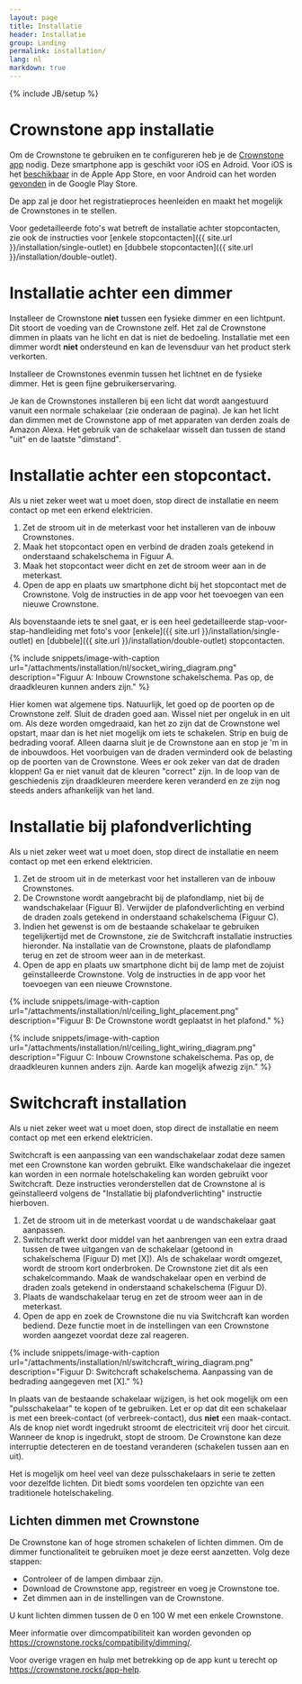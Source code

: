 ```yaml
---
layout: page
title: Installatie
header: Installatie
group: Landing
permalink: installation/
lang: nl
markdown: true
---
```

{% include JB/setup %}

# Crownstone app installatie

Om de Crownstone te gebruiken en te configureren heb je de [Crownstone app](https://crownstone.rocks/app/) nodig.
Deze smartphone app is geschikt voor iOS en Adroid.
Voor iOS is het [beschikbaar](https://apps.apple.com/us/app/crownstone/id1136616106) in de Apple App Store, en voor
Android can het worden [gevonden](https://play.google.com/store/apps/details?id=rocks.crownstone.consumerapp) in de Google Play Store.

De app zal je door het registratieproces heenleiden en maakt het mogelijk de Crownstones in te stellen.

Voor gedetailleerde foto's wat betreft de installatie achter stopcontacten, zie ook de instructies voor 
[enkele stopcontacten]({{ site.url }}/installation/single-outlet) en
[dubbele stopcontacten]({{ site.url }}/installation/double-outlet).


# Installatie achter een dimmer

Installeer de Crownstone **niet** tussen een fysieke dimmer en een lichtpunt. Dit stoort de voeding van de 
Crownstone zelf. Het zal de Crownstone dimmen in plaats van he licht en dat is niet de bedoeling.
Installatie met een dimmer wordt **niet** ondersteund en kan de levensduur van het product sterk verkorten.

Installeer de Crownstones evenmin tussen het lichtnet en de fysieke dimmer. Het is geen fijne gebruikerservaring. 

Je kan de Crownstones installeren bij een licht dat wordt aangestuurd vanuit een normale schakelaar (zie onderaan de
pagina). Je kan het licht dan dimmen met de Crownstone app of met apparaten van derden zoals de Amazon Alexa. Het
gebruik van de schakelaar wisselt dan tussen de stand "uit" en de laatste "dimstand".

# Installatie achter een stopcontact.

Als u niet zeker weet wat u moet doen, stop direct de installatie en neem contact op met een erkend elektricien.

1. Zet de stroom uit in de meterkast voor het installeren van de inbouw Crownstones.
2. Maak het stopcontact open en verbind de draden zoals getekend in onderstaand schakelschema in Figuur A.
3. Maak het stopcontact weer dicht en zet de stroom weer aan in de meterkast.
4. Open de app en plaats uw smartphone dicht bij het stopcontact met de Crownstone. Volg de instructies in de app voor het toevoegen van een nieuwe
Crownstone. 

Als bovenstaande iets te snel gaat, er is een heel gedetailleerde stap-voor-stap-handleiding met foto's 
voor [enkele]({{ site.url }}/installation/single-outlet)
en [dubbele]({{ site.url }}/installation/double-outlet) stopcontacten.

{% include snippets/image-with-caption url="/attachments/installation/nl/socket_wiring_diagram.png" description="Figuur A: Inbouw Crownstone schakelschema. Pas op, de draadkleuren kunnen anders zijn." %}

Hier komen wat algemene tips. Natuurlijk, let goed op de poorten op de Crownstone zelf. Sluit de draden goed aan. 
Wissel niet per ongeluk in en uit om. Als deze worden omgedraaid, kan het zo zijn dat de Crownstone wel opstart, maar
dan is het niet mogelijk om iets te schakelen. Strip en buig de bedrading vooraf. Alleen daarna sluit je de Crownstone
aan en stop je 'm in de inbouwdoos. Het voorbuigen van de draden verminderd ook de belasting op de poorten van de 
Crownstone. Wees er ook zeker van dat de draden kloppen! Ga er niet vanuit dat de kleuren "correct" zijn. In de loop
van de geschiedenis zijn draadkleuren meerdere keren veranderd en ze zijn nog steeds anders afhankelijk van het land.

# Installatie bij plafondverlichting

Als u niet zeker weet wat u moet doen, stop direct de installatie en neem contact op met een erkend elektricien.

1. Zet de stroom uit in de meterkast voor het installeren van de inbouw Crownstones.
2. De Crownstone wordt aangebracht bij de plafondlamp, niet bij de wandschakelaar (Figuur B). Verwijder de plafondverlichting en verbind de draden zoals
getekend in onderstaand schakelschema (Figuur C).
3. Indien het gewenst is om de bestaande schakelaar te gebruiken tegelijkertijd met de Crownstone, zie de Switchcraft installatie instructies hieronder. Na
installatie van de Crownstone, plaats de plafondlamp terug en zet de stroom weer aan in de meterkast.
4. Open de app en plaats uw smartphone dicht bij de lamp met de zojuist geïnstalleerde Crownstone. Volg de instructies in de app voor het toevoegen
van een nieuwe Crownstone. 

{% include snippets/image-with-caption url="/attachments/installation/nl/ceiling_light_placement.png" description="Figuur B: De Crownstone wordt geplaatst in het plafond." %}

{% include snippets/image-with-caption url="/attachments/installation/nl/ceiling_light_wiring_diagram.png" description="Figuur C: Inbouw Crownstone schakelschema. Pas op, de draadkleuren kunnen anders zijn. Aarde kan mogelijk afwezig zijn." %}

# Switchcraft installation

Als u niet zeker weet wat u moet doen, stop direct de installatie en neem contact op met een erkend elektricien.

Switchcraft is een aanpassing van een wandschakelaar zodat deze samen met
een Crownstone kan worden gebruikt. Elke wandschakelaar die ingezet kan
worden in een normale hotelschakeling kan worden gebruikt voor Switchcraft.
Deze instructies veronderstellen dat de Crownstone al is geïnstalleerd volgens de
"Installatie bij plafondverlichting" instructie hierboven.

1. Zet de stroom uit in de meterkast voordat u de wandschakelaar gaat aanpassen. 
2. Switchcraft werkt door middel van het aanbrengen van een extra draad tussen de twee uitgangen van de schakelaar (getoond in schakelschema (Figuur D) met [X]). Als de schakelaar wordt omgezet, wordt de stroom kort onderbroken. De Crownstone ziet dit als een schakelcommando. Maak de wandschakelaar open en verbind de draden zoals getekend in onderstaand schakelschema (Figuur D).
3. Plaats de wandschakelaar terug en zet de stroom weer aan in de meterkast.
4. Open de app en zoek de Crownstone die nu via Switchcraft kan worden bediend. Deze functie moet in de instellingen van een Crownstone worden aangezet voordat deze zal reageren.

{% include snippets/image-with-caption url="/attachments/installation/nl/switchcraft_wiring_diagram.png" description="Figuur D: Switchcraft schakelschema. Aanpassing van de bedrading aangegeven
met [X]." %}

In plaats van de bestaande schakelaar wijzigen, is het ook mogelijk om een "pulsschakelaar" te kopen of te
gebruiken. Let er op dat dit een schakelaar is met een breek-contact (of verbreek-contact), dus **niet** een maak-contact.
Als de knop niet wordt ingedrukt stroomt de electriciteit vrij door het circuit. Wanneer de knop is ingedrukt, stopt
de stroom. De Crownstone kan deze interruptie detecteren en de toestand veranderen (schakelen tussen aan en uit).

Het is mogelijk om heel veel van deze pulsschakelaars in serie te zetten voor dezelfde lichten. Dit biedt soms 
voordelen ten opzichte van een traditionele hotelschakeling.

## Lichten dimmen met Crownstone

De Crownstone kan of hoge stromen schakelen of lichten dimmen. Om de
dimmer functionaliteit te gebruiken moet je deze eerst aanzetten. Volg deze
stappen:

* Controleer of de lampen dimbaar zijn.
* Download de Crownstone app, registreer en voeg je Crownstone toe.
* Zet dimmen aan in de instellingen van de Crownstone.

U kunt lichten dimmen tussen de 0 en 100 W met een enkele Crownstone.

Meer informatie over dimcompatibiliteit kan worden gevonden op <https://crownstone.rocks/compatibility/dimming/>.

Voor overige vragen en hulp met betrekking op de app kunt u terecht op <https://crownstone.rocks/app-help>.
